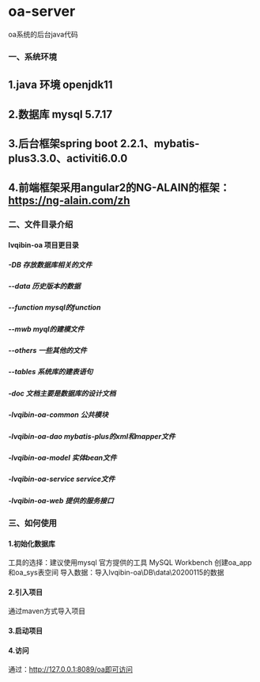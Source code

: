 # oa-server
 oa系统的后台java代码
### 一、系统环境
## 1.java 环境 openjdk11
## 2.数据库 mysql 5.7.17
## 3.后台框架spring boot 2.2.1、mybatis-plus3.3.0、activiti6.0.0
## 4.前端框架采用angular2的NG-ALAIN的框架：https://ng-alain.com/zh
### 二、文件目录介绍
#### lvqibin-oa 项目更目录
#####  -DB 存放数据库相关的文件
#####    --data 历史版本的数据
#####    --function mysql的function
#####    --mwb myql的建模文件
#####    --others 一些其他的文件
#####    --tables 系统库的建表语句
#####   -doc 文档主要是数据库的设计文档
#####   -lvqibin-oa-common 公共模块
#####   -lvqibin-oa-dao mybatis-plus的xml和mapper文件
#####   -lvqibin-oa-model 实体bean文件
#####   -lvqibin-oa-service service文件
#####   -lvqibin-oa-web 提供的服务接口
### 三、如何使用
#### 1.初始化数据库
工具的选择：建议使用mysql 官方提供的工具 MySQL Workbench 
创建oa_app和oa_sys表空间
导入数据：导入lvqibin-oa\DB\data\20200115的数据
#### 2.引入项目
通过maven方式导入项目
#### 3.启动项目
#### 4.访问
通过：http://127.0.0.1:8089/oa即可访问

